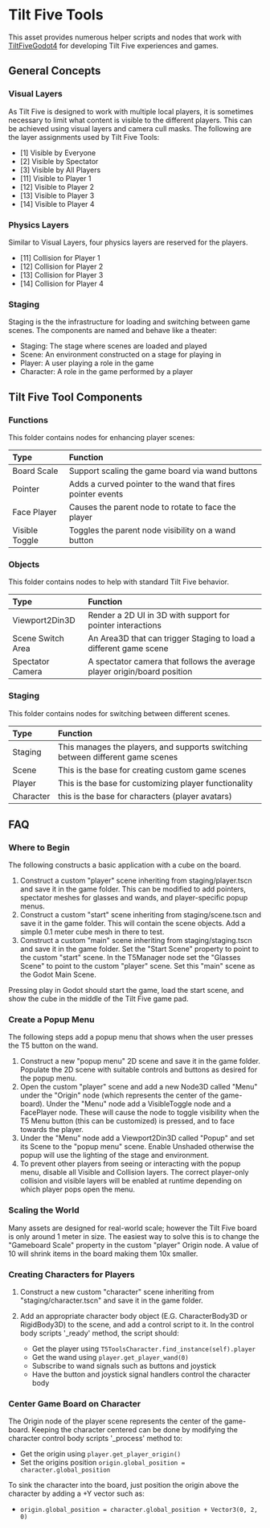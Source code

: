 # Tilt Five Tools

This asset provides numerous helper scripts and nodes that work with
[TiltFiveGodot4](https://github.com/GodotVR/TiltFiveGodot4) for developing
Tilt Five experiences and games.


## General Concepts

### Visual Layers

As Tilt Five is designed to work with multiple local players, it is sometimes
necessary to limit what content is visible to the different players. This can
be achieved using visual layers and camera cull masks. The following are the
layer assignments used by Tilt Five Tools:
* [1] Visible by Everyone
* [2] Visible by Spectator
* [3] Visible by All Players
* [11] Visible to Player 1
* [12] Visible to Player 2
* [13] Visible to Player 3
* [14] Visible to Player 4


### Physics Layers

Similar to Visual Layers, four physics layers are reserved for the players.

* [11] Collision for Player 1
* [12] Collision for Player 2
* [13] Collision for Player 3
* [14] Collision for Player 4


### Staging

Staging is the the infrastructure for loading and switching between game scenes.
The components are named and behave like a theater:
* Staging: The stage where scenes are loaded and played
* Scene: An environment constructed on a stage for playing in
* Player: A user playing a role in the game
* Character: A role in the game performed by a player


## Tilt Five Tool Components

### Functions

This folder contains nodes for enhancing player scenes:

| Type | Function |
| :--- | :----------- |
| Board Scale | Support scaling the game board via wand buttons |
| Pointer | Adds a curved pointer to the wand that fires pointer events |
| Face Player | Causes the parent node to rotate to face the player |
| Visible Toggle | Toggles the parent node visibility on a wand button |

### Objects

This folder contains nodes to help with standard Tilt Five behavior.

| Type | Function |
| :--- | :----------- |
| Viewport2Din3D | Render a 2D UI in 3D  with support for pointer interactions |
| Scene Switch Area | An Area3D that can trigger Staging to load a different game scene |
| Spectator Camera | A spectator camera that follows the average player origin/board position |


### Staging

This folder contains nodes for switching between different scenes.

| Type | Function |
| :--- | :----------- |
| Staging | This manages the players, and supports switching between different game scenes |
| Scene | This is the base for creating custom game scenes |
| Player | This is the base for customizing player functionality |
| Character | this is the base for characters (player avatars) |


## FAQ

### Where to Begin

The following constructs a basic application with a cube on the board.

1. Construct a custom "player" scene inheriting from staging/player.tscn and save it
   in the game folder. This can be modified to add pointers, spectator meshes for
   glasses and wands, and player-specific popup menus.
2. Construct a custom "start" scene inheriting from staging/scene.tscn and save it
   in the game folder. This will contain the scene objects. Add a simple 0.1 meter
   cube mesh in there to test.
3. Construct a custom "main" scene inheriting from staging/staging.tscn and save it
   in the game folder. Set the "Start Scene" property to point to the custom "start"
   scene. In the T5Manager node set the "Glasses Scene" to point to the custom
   "player" scene. Set this "main" scene as the Godot Main Scene.

Pressing play in Godot should start the game, load the start scene, and show the
cube in the middle of the Tilt Five game pad.


### Create a Popup Menu

The following steps add a popup menu that shows when the user presses the T5 button
on the wand.

1. Construct a new "popup menu" 2D scene and save it in the game folder. Populate
   the 2D scene with suitable controls and buttons as desired for the popup menu.
2. Open the custom "player" scene and add a new Node3D called "Menu" under the
   "Origin" node (which represents the center of the game-board). Under the "Menu"
   node add a VisibleToggle node and a FacePlayer node. These will cause the
   node to toggle visibility when the T5 Menu button (this can be customized) is
   pressed, and to face towards the player.
3. Under the "Menu" node add a Viewport2Din3D called "Popup" and set its Scene to
   the "popup menu" scene. Enable Unshaded otherwise the popup will use the lighting
   of the stage and environment.
4. To prevent other players from seeing or interacting with the popup menu, disable
   all Visible and Collision layers. The correct player-only collision and visible
   layers will be enabled at runtime depending on which player pops open the menu.


### Scaling the World

Many assets are designed for real-world scale; however the Tilt Five board is
only around 1 meter in size. The easiest way to solve this is to change the 
"Gameboard Scale" property in the custom "player" Origin node. A value of 10
will shrink items in the board making them 10x smaller.


### Creating Characters for Players

1. Construct a new custom "character" scene inheriting from "staging/character.tscn"
   and save it in the game folder.

2. Add an appropriate character body object (E.G. CharacterBody3D or RigidBody3D)
   to the scene, and add a control script to it. In the control body scripts 
   '_ready' method, the script should:
   * Get the player using `T5ToolsCharacter.find_instance(self).player`
   * Get the wand using `player.get_player_wand(0)`
   * Subscribe to wand signals such as buttons and joystick
   * Have the button and joystick signal handlers control the character body


### Center Game Board on Character

The Origin node of the player scene represents the center of the game-board. 
Keeping the character centered can be done by modifying the character control
body scripts '_process' method to:

* Get the origin using `player.get_player_origin()`
* Set the origins position `origin.global_position = character.global_position`

To sink the character into the board, just position the origin above the character
by adding a +Y vector such as:

* `origin.global_position = character.global_position + Vector3(0, 2, 0)`
